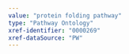 ```yaml
---
value: "protein folding pathway"
type: "Pathway Ontology"
xref-identifier: "0000269"
xref-dataSource: "PW"
---
```

